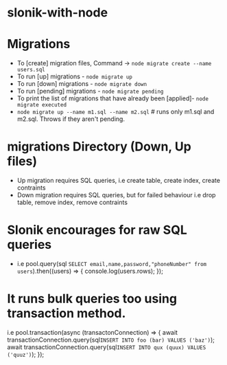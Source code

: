 # slonik-with-node


# Migrations

- To [create] migration files, Command -> `node migrate create --name users.sql`
- To run [up] migrations - `node migrate up`
- To run [down] migrations - `node migrate down`
- To run [pending] migrations - `node migrate pending`
- To print the list of migrations that have already been [applied]- `node migrate executed`
- `node migrate up --name m1.sql --name m2.sql` # runs only m1.sql and m2.sql. Throws if they aren't pending.


# migrations Directory (Down, Up files)

- Up migration requires SQL queries, i.e create table, create index, create contraints
- Down migration requires SQL queries, but for failed behaviour i.e drop table, remove index, remove contraints


# Slonik encourages for raw SQL queries
- i.e   pool.query(sql `SELECT email,name,password,"phoneNumber" from users`).then((users) => {
            console.log(users.rows);
        });

# It runs bulk queries too using transaction method.
  i.e   pool.transaction(async (transactonConnection) => {
            await transactionConnection.query(sql`INSERT INTO foo (bar) VALUES ('baz')`);
            await transactionConnection.query(sql`INSERT INTO qux (quux) VALUES ('quuz')`);
        });  